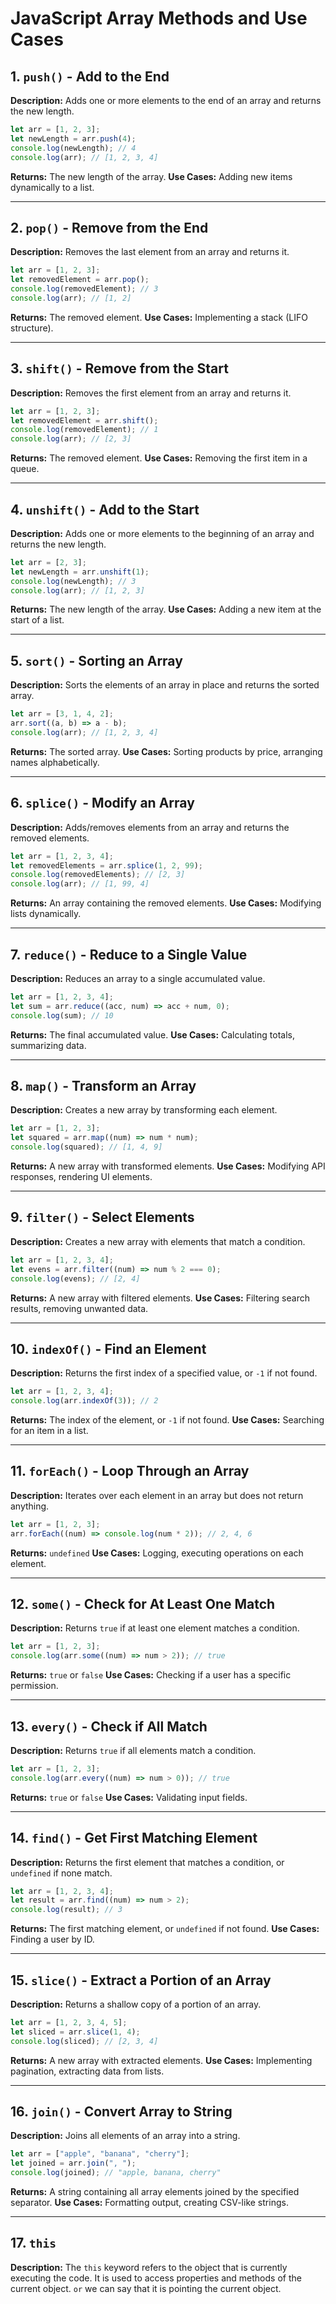# JavaScript Array Methods and Use Cases

## 1. `push()` - Add to the End

**Description:** Adds one or more elements to the end of an array and returns the new length.

```javascript
let arr = [1, 2, 3];
let newLength = arr.push(4);
console.log(newLength); // 4
console.log(arr); // [1, 2, 3, 4]
```

**Returns:** The new length of the array.
**Use Cases:** Adding new items dynamically to a list.

---

## 2. `pop()` - Remove from the End

**Description:** Removes the last element from an array and returns it.

```javascript
let arr = [1, 2, 3];
let removedElement = arr.pop();
console.log(removedElement); // 3
console.log(arr); // [1, 2]
```

**Returns:** The removed element.
**Use Cases:** Implementing a stack (LIFO structure).

---

## 3. `shift()` - Remove from the Start

**Description:** Removes the first element from an array and returns it.

```javascript
let arr = [1, 2, 3];
let removedElement = arr.shift();
console.log(removedElement); // 1
console.log(arr); // [2, 3]
```

**Returns:** The removed element.
**Use Cases:** Removing the first item in a queue.

---

## 4. `unshift()` - Add to the Start

**Description:** Adds one or more elements to the beginning of an array and returns the new length.

```javascript
let arr = [2, 3];
let newLength = arr.unshift(1);
console.log(newLength); // 3
console.log(arr); // [1, 2, 3]
```

**Returns:** The new length of the array.
**Use Cases:** Adding a new item at the start of a list.

---

## 5. `sort()` - Sorting an Array

**Description:** Sorts the elements of an array in place and returns the sorted array.

```javascript
let arr = [3, 1, 4, 2];
arr.sort((a, b) => a - b);
console.log(arr); // [1, 2, 3, 4]
```

**Returns:** The sorted array.
**Use Cases:** Sorting products by price, arranging names alphabetically.

---

## 6. `splice()` - Modify an Array

**Description:** Adds/removes elements from an array and returns the removed elements.

```javascript
let arr = [1, 2, 3, 4];
let removedElements = arr.splice(1, 2, 99);
console.log(removedElements); // [2, 3]
console.log(arr); // [1, 99, 4]
```

**Returns:** An array containing the removed elements.
**Use Cases:** Modifying lists dynamically.

---

## 7. `reduce()` - Reduce to a Single Value

**Description:** Reduces an array to a single accumulated value.

```javascript
let arr = [1, 2, 3, 4];
let sum = arr.reduce((acc, num) => acc + num, 0);
console.log(sum); // 10
```

**Returns:** The final accumulated value.
**Use Cases:** Calculating totals, summarizing data.

---

## 8. `map()` - Transform an Array

**Description:** Creates a new array by transforming each element.

```javascript
let arr = [1, 2, 3];
let squared = arr.map((num) => num * num);
console.log(squared); // [1, 4, 9]
```

**Returns:** A new array with transformed elements.
**Use Cases:** Modifying API responses, rendering UI elements.

---

## 9. `filter()` - Select Elements

**Description:** Creates a new array with elements that match a condition.

```javascript
let arr = [1, 2, 3, 4];
let evens = arr.filter((num) => num % 2 === 0);
console.log(evens); // [2, 4]
```

**Returns:** A new array with filtered elements.
**Use Cases:** Filtering search results, removing unwanted data.

---

## 10. `indexOf()` - Find an Element

**Description:** Returns the first index of a specified value, or `-1` if not found.

```javascript
let arr = [1, 2, 3, 4];
console.log(arr.indexOf(3)); // 2
```

**Returns:** The index of the element, or `-1` if not found.
**Use Cases:** Searching for an item in a list.

---

## 11. `forEach()` - Loop Through an Array

**Description:** Iterates over each element in an array but does not return anything.

```javascript
let arr = [1, 2, 3];
arr.forEach((num) => console.log(num * 2)); // 2, 4, 6
```

**Returns:** `undefined`
**Use Cases:** Logging, executing operations on each element.

---

## 12. `some()` - Check for At Least One Match

**Description:** Returns `true` if at least one element matches a condition.

```javascript
let arr = [1, 2, 3];
console.log(arr.some((num) => num > 2)); // true
```

**Returns:** `true` or `false`
**Use Cases:** Checking if a user has a specific permission.

---

## 13. `every()` - Check if All Match

**Description:** Returns `true` if all elements match a condition.

```javascript
let arr = [1, 2, 3];
console.log(arr.every((num) => num > 0)); // true
```

**Returns:** `true` or `false`
**Use Cases:** Validating input fields.

---

## 14. `find()` - Get First Matching Element

**Description:** Returns the first element that matches a condition, or `undefined` if none match.

```javascript
let arr = [1, 2, 3, 4];
let result = arr.find((num) => num > 2);
console.log(result); // 3
```

**Returns:** The first matching element, or `undefined` if not found.
**Use Cases:** Finding a user by ID.

---

## 15. `slice()` - Extract a Portion of an Array

**Description:** Returns a shallow copy of a portion of an array.

```javascript
let arr = [1, 2, 3, 4, 5];
let sliced = arr.slice(1, 4);
console.log(sliced); // [2, 3, 4]
```

**Returns:** A new array with extracted elements.
**Use Cases:** Implementing pagination, extracting data from lists.

---

## 16. `join()` - Convert Array to String

**Description:** Joins all elements of an array into a string.

```javascript
let arr = ["apple", "banana", "cherry"];
let joined = arr.join(", ");
console.log(joined); // "apple, banana, cherry"
```

**Returns:** A string containing all array elements joined by the specified separator.
**Use Cases:** Formatting output, creating CSV-like strings.

---

## 17. `this`

**Description:** The `this` keyword refers to the object that is currently executing the code. It is used to access properties and methods of the current object.
`or`
we can say that it is pointing the current object.
